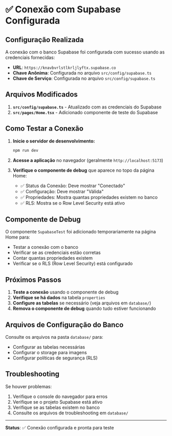 # ✅ Conexão com Supabase Configurada

## Configuração Realizada

A conexão com o banco Supabase foi configurada com sucesso usando as credenciais fornecidas:

- **URL**: `https://knavbvrlstlkrljlyftx.supabase.co`
- **Chave Anônima**: Configurada no arquivo `src/config/supabase.ts`
- **Chave de Serviço**: Configurada no arquivo `src/config/supabase.ts`

## Arquivos Modificados

1. **`src/config/supabase.ts`** - Atualizado com as credenciais do Supabase
2. **`src/pages/Home.tsx`** - Adicionado componente de teste do Supabase

## Como Testar a Conexão

1. **Inicie o servidor de desenvolvimento:**
   ```bash
   npm run dev
   ```

2. **Acesse a aplicação** no navegador (geralmente `http://localhost:5173`)

3. **Verifique o componente de debug** que aparece no topo da página Home:
   - ✅ Status da Conexão: Deve mostrar "Conectado"
   - ✅ Configuração: Deve mostrar "Válida"
   - ✅ Propriedades: Mostra quantas propriedades existem no banco
   - ✅ RLS: Mostra se o Row Level Security está ativo

## Componente de Debug

O componente `SupabaseTest` foi adicionado temporariamente na página Home para:
- Testar a conexão com o banco
- Verificar se as credenciais estão corretas
- Contar quantas propriedades existem
- Verificar se o RLS (Row Level Security) está configurado

## Próximos Passos

1. **Teste a conexão** usando o componente de debug
2. **Verifique se há dados** na tabela `properties`
3. **Configure as tabelas** se necessário (veja arquivos em `database/`)
4. **Remova o componente de debug** quando tudo estiver funcionando

## Arquivos de Configuração do Banco

Consulte os arquivos na pasta `database/` para:
- Configurar as tabelas necessárias
- Configurar o storage para imagens
- Configurar políticas de segurança (RLS)

## Troubleshooting

Se houver problemas:
1. Verifique o console do navegador para erros
2. Verifique se o projeto Supabase está ativo
3. Verifique se as tabelas existem no banco
4. Consulte os arquivos de troubleshooting em `database/`

---

**Status**: ✅ Conexão configurada e pronta para teste

